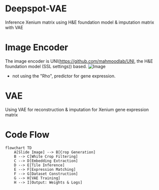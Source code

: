 # Deepspot-VAE
Inference Xenium matrix using H&amp;E foundation model &amp; imputation matrix with VAE 

# Image Encoder
The image encoder is UNI(https://github.com/mahmoodlab/UNI, the H&E foundation model (SSL settings)) based.
![Image](https://github.com/user-attachments/assets/2416be0d-2e08-40f5-b549-279aef2541da)
* not using the "Rho", predictor for gene expression.

# VAE
Using VAE for reconstruction & imputation for Xenium gene expression matrix



# Code Flow
```mermaid
flowchart TD
    A[Slide Image] --> B[Crop Generation]
    B --> C[White Crop Filtering]
    C --> D[Embedding Extraction]
    D --> E[Tile Inference]
    E --> F[Expression Matching]
    F --> G[Dataset Construction]
    G --> H[VAE Training]
    H --> I[Output: Weights & Logs]
```
